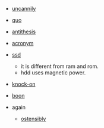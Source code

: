 - [uncannily](https://dictionary.cambridge.org/dictionary/english/uncannily)

- [quo](https://www.merriam-webster.com/dictionary/quo#:~:text=%3A%20something%20received%20or%20given%20for%20something%20else)

- [antithesis](https://dictionary.cambridge.org/ja/dictionary/english/antithesis)

- [acronym](https://dictionary.cambridge.org/dictionary/english/acronym)

- [ssd](https://securis.com/news/what-is-a-hard-drive/)
    - it is different from ram and rom.
    - hdd uses magnetic power.

- [knock-on](https://dictionary.cambridge.org/dictionary/english/knock-on)

- [boon](https://dictionary.cambridge.org/dictionary/english/boon)

- again
    - [ostensibly](https://dictionary.cambridge.org/ja/dictionary/english/ostensibly)
